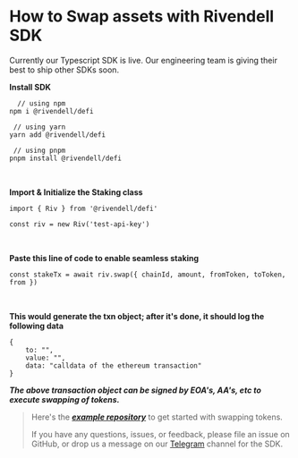 # How to Swap assets with Rivendell SDK

Currently our Typescript SDK is live. Our engineering team is giving their best to ship other SDKs soon.
<br/>

**Install SDK**

```
  // using npm
npm i @rivendell/defi

 // using yarn
yarn add @rivendell/defi

 // using pnpm
pnpm install @rivendell/defi
```
<br/>

**Import & Initialize the Staking class**

```
import { Riv } from '@rivendell/defi'

const riv = new Riv('test-api-key')
```
<br/>

**Paste this line of code to enable seamless staking**

```
const stakeTx = await riv.swap({ chainId, amount, fromToken, toToken, from })

```
<br/>

**This would generate the txn object; after it's done, it should log the following data**

```
{
    to: "",
    value: "",
    data: "calldata of the ethereum transaction"
}

```

***The above transaction object can be signed by EOA's, AA's, etc to execute swapping of tokens.***

> Here's the ***[example repository](https://github.com/0xRivendell/stake_example)*** to get started with swapping tokens.
>
> If you have any questions, issues, or feedback, please file an issue on GitHub, or drop us a message on our [Telegram](https://t.me/+_T7LjgVsmoI1ZDQ1) channel for the SDK.